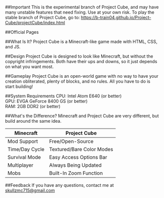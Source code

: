 ##Important
This is the experimental branch of Project Cube, and may have many unstable features that need fixing. Use at your own risk.
To play the stable branch of Project Cube, go to: https://b-train04.github.io/Project-Cube/projectCube/index.html

##Official Pages

##What Is It?
Project Cube is a Minecraft-like game made with HTML, CSS, and JS.

##Design
Project Cube is designed to look like Minecraft, but without the copyright infringements. Both have their ups and downs, so it just depends on what you want most.

##Gameplay
Project Cube is an open-world game with no way to have your creation obliterated, plenty of blocks, and no rules. All you have to do is start building!

##System Requirements
CPU: Intel Atom E640 (or better)<br>
GPU: EVGA GeForce 8400 GS (or better)<br>
RAM: 2GB DDR2 (or better)<br>

##What's the Difference?
Minecraft and Project Cube are very different, but build around the same idea.

| Minecraft | Project Cube |
|---|---|
| Mod Support | Free/Open-Source |
| Time/Day Cycle | Textured/Bare Color Modes |
| Survival Mode | Easy Access Options Bar |
| Multiplayer | Always Being Updated |
| Mobs | Built-In Zoom Function |

##Feedback
If you have any questions, contact me at skullzmc715@gmail.com
